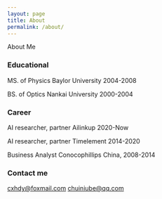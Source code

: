 ```yaml
---
layout: page
title: About
permalink: /about/
---
```


About Me

### Educational

MS. of Physics
Baylor University 2004-2008

BS. of Optics
Nankai University 2000-2004

### Career

AI researcher, partner
Ailinkup 2020-Now

AI researcher, partner
Timelement 2014-2020

Business Analyst
Conocophillips China, 2008-2014

### Contact me

[cxhdy@foxmail.com](mailto:cxhdy@foxmail.com)
[chuiniube@qq.com](mailto:chuiniube@qq.com)
